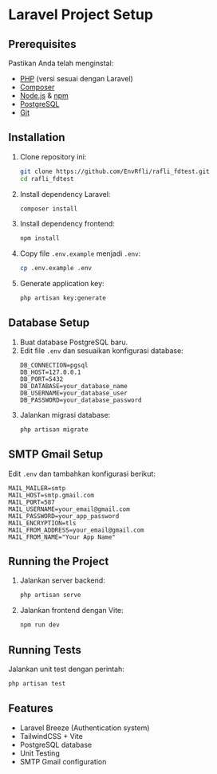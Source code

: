 # Laravel Project Setup

## Prerequisites

Pastikan Anda telah menginstal:
- [PHP](https://www.php.net/) (versi sesuai dengan Laravel)
- [Composer](https://getcomposer.org/)
- [Node.js](https://nodejs.org/) & [npm](https://www.npmjs.com/)
- [PostgreSQL](https://www.postgresql.org/)
- [Git](https://git-scm.com/)

## Installation

1. Clone repository ini:
   ```sh
   git clone https://github.com/EnvRfli/rafli_fdtest.git
   cd rafli_fdtest
   ```

2. Install dependency Laravel:
   ```sh
   composer install
   ```

3. Install dependency frontend:
   ```sh
   npm install
   ```

4. Copy file `.env.example` menjadi `.env`:
   ```sh
   cp .env.example .env
   ```

5. Generate application key:
   ```sh
   php artisan key:generate
   ```

## Database Setup

1. Buat database PostgreSQL baru.
2. Edit file `.env` dan sesuaikan konfigurasi database:
   ```env
   DB_CONNECTION=pgsql
   DB_HOST=127.0.0.1
   DB_PORT=5432
   DB_DATABASE=your_database_name
   DB_USERNAME=your_database_user
   DB_PASSWORD=your_database_password
   ```
3. Jalankan migrasi database:
   ```sh
   php artisan migrate
   ```

## SMTP Gmail Setup

Edit `.env` dan tambahkan konfigurasi berikut:
```env
MAIL_MAILER=smtp
MAIL_HOST=smtp.gmail.com
MAIL_PORT=587
MAIL_USERNAME=your_email@gmail.com
MAIL_PASSWORD=your_app_password
MAIL_ENCRYPTION=tls
MAIL_FROM_ADDRESS=your_email@gmail.com
MAIL_FROM_NAME="Your App Name"
```

## Running the Project

1. Jalankan server backend:
   ```sh
   php artisan serve
   ```
2. Jalankan frontend dengan Vite:
   ```sh
   npm run dev
   ```

## Running Tests

Jalankan unit test dengan perintah:
```sh
php artisan test
```

## Features
- Laravel Breeze (Authentication system)
- TailwindCSS + Vite
- PostgreSQL database
- Unit Testing
- SMTP Gmail configuration
